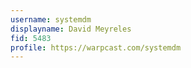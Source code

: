 ```yaml
---
username: systemdm
displayname: David Meyreles
fid: 5483
profile: https://warpcast.com/systemdm
---
```

